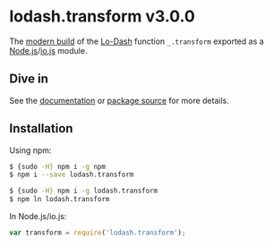 # lodash.transform v3.0.0

The [modern build](https://github.com/lodash/lodash/wiki/Build-Differences) of the [Lo-Dash](https://lodash.com/) function `_.transform` exported as a [Node.js](http://nodejs.org/)/[io.js](https://iojs.org/) module.

## Dive in

See the [documentation](https://lodash.com/docs#transform) or [package source](https://github.com/lodash/lodash/blob/3.0.0-npm-packages/lodash.transform/index.js) for more details.

## Installation

Using npm:

```bash
$ {sudo -H} npm i -g npm
$ npm i --save lodash.transform

$ {sudo -H} npm i -g lodash.transform
$ npm ln lodash.transform
```

In Node.js/io.js:

```js
var transform = require('lodash.transform');
```
